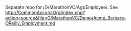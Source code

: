 Separate repo for /G/MarathonVC/Agt/Employee/.  See http://CommonAccord.Org/index.php?action=source&file=G/MarathonVC/Demo/Acme_Barbara-OReilly_Employment.md
